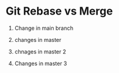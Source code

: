 # Git Rebase vs Merge
1. Change in main branch




2. changes in master
3. chnages in master 2
4. Changes in master 3